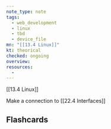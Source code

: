 ```yaml
---
note_type: note
tags:
  - web_development
  - linux
  - tbd
  - device_file
mn: "[[13.4 Linux]]"
kt: theorical
checked: ongoing
overview: 
resources:
  - 
---
```

[[13.4 Linux]]

Make a connection to [[22.4 Interfaces]]


## Flashcards